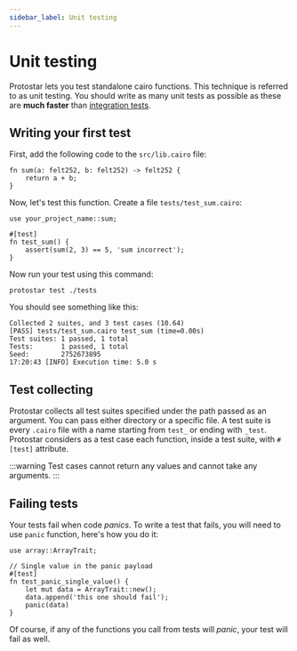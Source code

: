 ```yaml
---
sidebar_label: Unit testing
---
```


# Unit testing
Protostar lets you test standalone cairo functions. This technique is referred to as unit testing. You should write as many unit tests as possible as these are **much faster** than [integration tests](./02-integration-testing.md).

## Writing your first test

First, add the following code to the `src/lib.cairo` file:
```
fn sum(a: felt252, b: felt252) -> felt252 {
    return a + b;
}
```

Now, let's test this function. Create a file `tests/test_sum.cairo`:
```
use your_project_name::sum;

#[test]
fn test_sum() {
    assert(sum(2, 3) == 5, 'sum incorrect');
}
```

Now run your test using this command:
```
protostar test ./tests
```

You should see something like this:
```
Collected 2 suites, and 3 test cases (10.64)
[PASS] tests/test_sum.cairo test_sum (time=0.00s)
Test suites: 1 passed, 1 total
Tests:       1 passed, 1 total
Seed:        2752673895
17:20:43 [INFO] Execution time: 5.0 s
```

## Test collecting
Protostar collects all test suites specified under the path passed as an argument. You can pass either directory or a specific file. A test suite is every `.cairo` file with a name starting from `test_` or ending with `_test`. Protostar considers as a test case each function, inside a test suite, with `#[test]` attribute.

:::warning
Test cases cannot return any values and cannot take any arguments.
:::

## Failing tests

Your tests fail when code *panics*. To write a test that fails, you will need to use `panic` function, here's how you do it:

```
use array::ArrayTrait;

// Single value in the panic payload
#[test]
fn test_panic_single_value() {
    let mut data = ArrayTrait::new();
    data.append('this one should fail');
    panic(data)
}
```

Of course, if any of the functions you call from tests will *panic*, your test will fail as well.